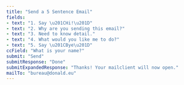 ```yaml
---
title: "Send a 5 Sentence Email"
fields:
- text: "1. Say \u201CHi!\u201D"
- text: "2. Why are you sending this email?"
- text: "3. Need to know detail."
- text: "4. What would you like me to do?"
- text: "5. Say \u201CBye\u201D"
ccField: "What is your name?"
submit: "Send"
submitResponse: "Done"
submitExpandedResponse: "Thanks! Your mailclient will now open."
mailTo: "bureau@donald.eu"
---
```

